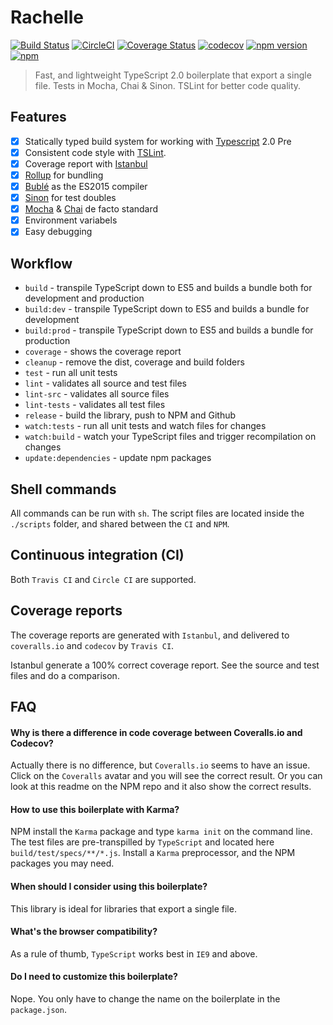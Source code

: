 # Rachelle

[![Build Status](https://travis-ci.org/Kflash/rachelle.svg?branch=master)](https://travis-ci.org/Kflash/rachelle)
[![CircleCI](https://circleci.com/gh/Kflash/rachelle.svg?style=svg)](https://circleci.com/gh/Kflash/rachelle)
[![Coverage Status](https://coveralls.io/repos/github/Kflash/rachelle/badge.svg?branch=master)](https://coveralls.io/github/Kflash/rachelle?branch=master)
[![codecov](https://codecov.io/gh/Kflash/rachelle/branch/master/graph/badge.svg)](https://codecov.io/gh/Kflash/rachelle)
[![npm version](https://badge.fury.io/js/rachelle.svg)](https://badge.fury.io/js/rachelle)
[![npm](https://img.shields.io/npm/l/express.svg?style=flat-square)](https://github.com/kflash/rachelle/blob/master/LICENSE.md)

> Fast, and lightweight TypeScript 2.0 boilerplate that export a single file. Tests in Mocha, Chai & Sinon. TSLint for better code quality.

## Features

- [x] Statically typed build system for working with [Typescript](https://www.typescriptlang.org/) 2.0 Pre
- [x] Consistent code style with [TSLint](https://palantir.github.io/tslint/).
- [x] Coverage report with [Istanbul](https://github.com/gotwarlost/istanbul)
- [x] [Rollup](http://rollupjs.org/) for bundling
- [x] [Bublé](https://gitlab.com/Rich-Harris/buble) as the ES2015 compiler
- [x] [Sinon](http://sinonjs.org/) for test doubles
- [x] [Mocha](https://mochajs.org/) & [Chai](http://chaijs.com/) de facto standard
- [x] Environment variabels
- [x] Easy debugging

## Workflow

- `build` - transpile TypeScript down to ES5 and builds a bundle both for development and production
- `build:dev`  - transpile TypeScript down to ES5 and builds a bundle for development
- `build:prod` - transpile TypeScript down to ES5 and builds a bundle for production
- `coverage` - shows the coverage report
- `cleanup` - remove the dist, coverage and build folders
- `test` - run all unit tests
- `lint` - validates all source and test files
- `lint-src` - validates all source files
- `lint-tests` - validates all test files
- `release` - build the library, push to NPM and Github
- `watch:tests` - run all unit tests and watch files for changes
- `watch:build` - watch your TypeScript files and trigger recompilation on changes
- `update:dependencies` - update npm packages

## Shell commands

All commands can be run with `sh`. The script files are located inside the `./scripts` folder, and shared between
the `CI` and `NPM`.

## Continuous integration (CI)

Both `Travis CI` and `Circle CI` are supported.

## Coverage reports

The coverage reports are generated with `Istanbul`, and delivered to `coveralls.io` and `codecov` by `Travis CI`.

Istanbul generate a 100% correct coverage report. See the source and test files and do a comparison.

## FAQ

#### Why is there a difference in code coverage between Coveralls.io and Codecov?

Actually there is no difference, but `Coveralls.io` seems to have an issue. Click on the `Coveralls` avatar and you will see the correct result. Or you can look at this readme on the NPM repo and it also show the correct results.

#### How to use this boilerplate with Karma?

NPM install the `Karma` package and type `karma init` on the command line. The test files are pre-transpilled by `TypeScript` and located here `build/test/specs/**/*.js`.
Install a `Karma` preprocessor, and the NPM packages you may need.

#### When should I consider using this boilerplate?

This library is ideal for libraries that export a single file.

#### What's the browser compatibility?

As a rule of thumb, `TypeScript` works best in `IE9` and above.

#### Do I need to customize this boilerplate?

Nope. You only have to change the name on the boilerplate in the `package.json`.  
